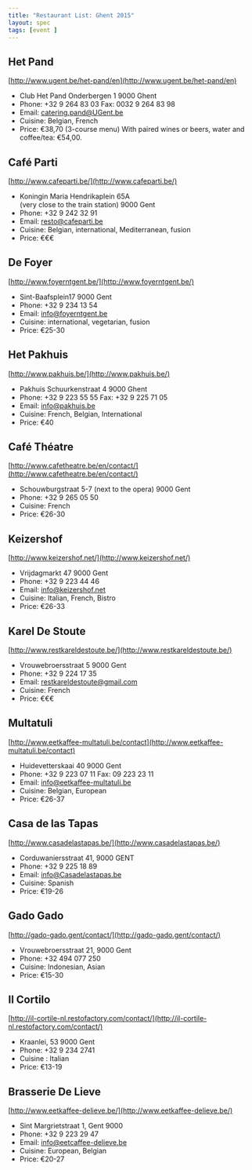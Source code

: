 ```yaml
---
title: "Restaurant List: Ghent 2015"
layout: spec
tags: [event ]
---
```


## Het Pand

[http://www.ugent.be/het-pand/en](http://www.ugent.be/het-pand/en)

* Club Het Pand
  Onderbergen 1
  9000 Ghent
* Phone: +32 9 264 83 03
  Fax: 0032 9 264 83 98
* Email: catering.pand@UGent.be
* Cuisine: Belgian, French
* Price: €38,70 (3-course menu)
  With paired wines or beers, water and coffee/tea: €54,00.


## Café Parti

[http://www.cafeparti.be/](http://www.cafeparti.be/)

* Koningin Maria Hendrikaplein 65A  
  (very close to the train station)
  9000 Gent 
* Phone: +32 9 242 32 91 
* Email: resto@cafeparti.be
* Cuisine: Belgian, international, Mediterranean, fusion
* Price: €€€

## De Foyer

[http://www.foyerntgent.be/](http://www.foyerntgent.be/)

* Sint-Baafsplein17
  9000 Gent
* Phone: +32 9 234 13 54 
* Email: info@foyerntgent.be
* Cuisine: international, vegetarian, fusion
* Price: €25-30

## Het Pakhuis

[http://www.pakhuis.be/](http://www.pakhuis.be/)

* Pakhuis
  Schuurkenstraat 4
  9000 Ghent 
* Phone: +32 9 223 55 55
  Fax: +32 9 225 71 05
* Email: info@pakhuis.be
* Cuisine: French, Belgian, International
* Price: €40


## Café Théatre

[http://www.cafetheatre.be/en/contact/](http://www.cafetheatre.be/en/contact/)

* Schouwburgstraat 5-7 
  (next to the opera)
  9000 Gent
* Phone: +32 9 265 05 50
* Cuisine: French
* Price: €26-30


## Keizershof

[http://www.keizershof.net/](http://www.keizershof.net/)

* Vrijdagmarkt 47
  9000 Gent
* Phone: +32 9 223 44 46
* Email: info@keizershof.net
* Cuisine: Italian, French, Bistro
* Price: €26-33


## Karel De Stoute

[http://www.restkareldestoute.be/](http://www.restkareldestoute.be/) 

* Vrouwebroersstraat 5 
  9000 Gent 
* Phone: +32 9 224 17 35 
* Email: restkareldestoute@gmail.com
* Cuisine: French
* Price: €€€


## Multatuli

[http://www.eetkaffee-multatuli.be/contact](http://www.eetkaffee-multatuli.be/contact) 

* Huidevetterskaai 40
  9000 Gent
* Phone: +32 9 223 07 11
  Fax: 09 223 23 11
* Email: info@eetkaffee-multatuli.be
* Cuisine: Belgian, European
* Price: €26-37


## Casa de las Tapas
[http://www.casadelastapas.be/](http://www.casadelastapas.be/) 

* Corduwaniersstraat 41, 
  9000 GENT
* Phone: +32 9 225 18 89
* Email: info@Casadelastapas.be 
* Cuisine: Spanish
* Price: €19-26


## Gado Gado
[http://gado-gado.gent/contact/](http://gado-gado.gent/contact/)

* Vrouwebroersstraat 21, 
  9000 Gent
* Phone: +32 494 077 250
* Cuisine: Indonesian, Asian
* Price: €15-30 


## Il Cortilo

[http://il-cortile-nl.restofactory.com/contact/](http://il-cortile-nl.restofactory.com/contact/)

* Kraanlei, 53 
  9000 Gent
* Phone: +32 9 234 2741
* Cuisine : Italian
* Price: €13-19


## Brasserie De Lieve

[http://www.eetkaffee-delieve.be/](http://www.eetkaffee-delieve.be/)

* Sint Margrietstraat 1, 
  Gent 9000
* Phone: +32 9 223 29 47 
* Email: info@eetcaffee-delieve.be
* Cuisine: European, Belgian
* Price: €20-27

